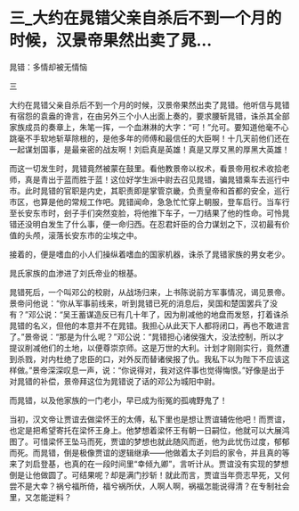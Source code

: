 # 三_大约在晁错父亲自杀后不到一个月的时候，汉景帝果然出卖了晁...

晁错：多情却被无情恼

三

大约在晁错父亲自杀后不到一个月的时候，汉景帝果然出卖了晁错。他听信与晁错有宿怨的袁盎的谗言，在由另外三个小人出面上奏的，要求腰斩晁错，诛杀其全部家族成员的奏章上，朱笔一挥，一个血淋淋的大字：“可！”允可。要知道他毫不心跳毫不手软地斩草除根的，是他多年的师傅和最信任的大臣啊！十几天前他们还在一起谋划国事，是最亲密的战友啊！刘启真是英雄！真是又厚又黑的厚黑大英雄！

而这一切发生时，晁错竟然被蒙在鼓里。看他教景帝以权术，看景帝用权术收拾老师，真是青出于蓝而胜于蓝！这位好学生派中尉去召见晁错，骗晁错乘车去巡行中市。此时晁错的官职是内史，其职责即是掌管京畿，负责皇帝和首都的安全，巡行市区，也算是他的常规工作吧。晁错闻命，急急忙忙穿上朝服，登车启行。当车行至长安东市时，刽子手们突然变脸，将他推下车子，一刀结果了他的性命。可怜晁错还没明白发生了什么事，便一命归西。在忍君奸臣的合力谋划之下，汉初最有价值的头颅，滚落长安东市的尘埃之中。

接着的，便是嗜血的小人们操纵着嗜血的国家机器，诛杀了晁错家族的男女老少。

晁氏家族的血渗进了刘氏帝业的根基。

晁错死后，一个叫邓公的校尉，从战场归来，上书陈说前方军事情况，谒见景帝。景帝问他说：“你从军事前线来，听到晁错已死的消息后，吴国和楚国罢兵了没有？”邓公说：“吴王蓄谋造反已有几十年了，因为削减他的地盘而发怒，打着诛杀晁错的名义，但他的本意并不在晁错。我担心从此天下人都将闭口，再也不敢进言了。”景帝说：“那是为什么呢？”邓公说：“晁错担心诸侯强大，没法控制，所以才提议削减他们的土地，以便尊崇京师。这是万世的大利。计划才刚刚实行，竟然遭到杀戮，对内杜绝了忠臣的口，对外反而替诸侯报了仇。我私下以为陛下不应该这样做。”景帝深深叹息一声，说：“你说得对，我对这件事也觉得悔恨。”好像是出于对晁错的补偿，景帝拜这位为晁错说了话的邓公为城阳中尉。

而晁错，以及他家族的一门老小，早已成为衔冤的孤魂野鬼了！

当初，汉文帝让贾谊去做梁怀王的太傅，私下里也是想让贾谊辅佐他吧！而贾谊，也定是把希望寄托在梁怀王身上。他梦想着梁怀王有朝一日嗣位，他就可以大展鸿图了。可惜梁怀王坠马而死，贾谊的梦想也就此随风而逝，他为此忧伤过度，郁郁而死。而晁错，倒是极像贾谊的逻辑继承——他做着太子刘启的家令，并且真的等来了刘启登基，也真的在一段时间里“幸倾九卿”，言听计从。贾谊没有实现的梦想倒是让他做圆了。可结果呢？却是满门抄斩！就此而言，贾谊当年赍志早死，又何尝不是大幸？祸兮福所倚，福兮祸所伏，人啊人啊，祸福怎能说得清？在专制社会里，又怎能逆料？